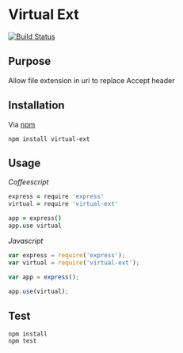 # Virtual Ext
[![Build Status](https://travis-ci.org/scub45t3v3/virtual-ext.svg?branch=master)](https://travis-ci.org/scub45t3v3/acceptable)

## Purpose
Allow file extension in uri to replace Accept header

## Installation
Via [npm](https://www.npmjs.com/)

```
npm install virtual-ext
```

## Usage
*Coffeescript*

```coffeescript
express = require 'express'
virtual = require 'virtual-ext'

app = express()
app.use virtual
```

*Javascript*

```javascript
var express = require('express');
var virtual = require('virtual-ext');

var app = express();

app.use(virtual);
```

## Test
```
npm install
npm test
```
